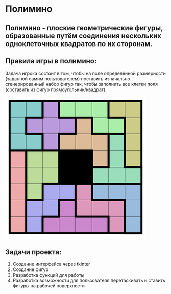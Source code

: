 # Полимино

## Полимино - плоские геометрические фигуры, образованные путём соединения нескольких одноклеточных квадратов по их сторонам. 


## Правила игры в полимино:
Задача игрока состоит в том, чтобы на поле определённой размерности (заданной самим пользователем) поставить изначально сгенерированный набор фигур так, чтобы заполнить все клетки поля (составить из фигур прямоугольник/квадрат).

![Иллюстрация к проекту](https://github.com/ValeriaPichugina/Polimino_project/blob/main/440px-Pentominos_square_8x8_016.svg.png)

## Задачи проекта:
 1) Создание интерфейса через tkinter
 2) Создание фигур
 3) Разработка функций для работы 
 4) Разработка возможности для пользователя перетаскивать и ставить фигуры на рабочей поверхности
